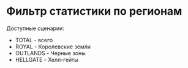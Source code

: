 # Фильтр статистики по регионам

Доступные сценарии:
 * TOTAL - всего
 * ROYAL - Королевские земли
 * OUTLANDS - Черные зоны
 * HELLGATE - Хелл-гейты